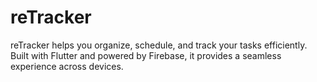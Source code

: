 # reTracker
reTracker helps you organize, schedule, and track your tasks efficiently. Built with Flutter and powered by Firebase, it provides a seamless experience across devices.
